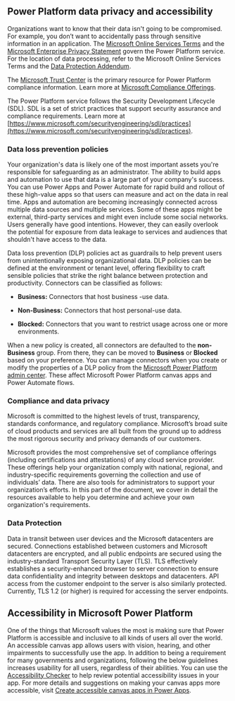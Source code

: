 
## Power Platform data privacy and accessibility

Organizations want to know that their data isn't going to be compromised. For example, you don’t want to accidentally pass through sensitive information in an application. The [Microsoft Online Services Terms](https://www.microsoftvolumelicensing.com/DocumentSearch.aspx?Mode=3&DocumentTypeId=31) and the [Microsoft Enterprise Privacy Statement](https://www.microsoft.com/privacystatement/OnlineServices/Default.aspx) govern the Power Platform service. For the location of data processing, refer to the Microsoft Online Services Terms and the [Data Protection Addendum](https://www.microsoft.com/download/details.aspx?id=101581).

The [Microsoft Trust Center](https://www.microsoft.com/trustcenter) is the primary resource for Power Platform compliance information. Learn more at [Microsoft Compliance Offerings](/compliance/regulatory/offering-home).

The Power Platform service follows the Security Development Lifecycle (SDL). SDL is a set of strict practices that support security assurance and compliance requirements. Learn more at [https://www.microsoft.com/securityengineering/sdl/practices](https://www.microsoft.com/securityengineering/sdl/practices).

### Data loss prevention policies

Your organization's data is likely one of the most important assets you're responsible for safeguarding as an administrator. The ability to build apps and automation to use that data is a large part of your company's success. You can use Power Apps and Power Automate for rapid build and rollout of these high-value apps so that users can measure and act on the data in real time. Apps and automation are becoming increasingly connected across multiple data sources and multiple services. Some of these apps might be external, third-party services and might even include some social networks. Users generally have good intentions. However, they can easily overlook the potential for exposure from data leakage to services and audiences that shouldn't have access to the data.

Data loss prevention (DLP) policies act as guardrails to help prevent users from unintentionally exposing organizational data. DLP policies can be defined at the environment or tenant level, offering flexibility to craft sensible policies that strike the right balance between protection and productivity. Connectors can be classified as follows: 

- **Business:** Connectors that host business -use data.

- **Non-Business:** Connectors that host personal-use data.

- **Blocked:** Connectors that you want to restrict usage across one or more environments.  

When a new policy is created, all connectors are defaulted to the **non-Business** group. From there, they can be moved to **Business** or **Blocked** based on your preference. You can manage connectors when you create or modify the properties of a DLP policy from the [Microsoft Power Platform admin center](https://admin.powerplatform.microsoft.com/). These affect Microsoft Power Platform canvas apps and Power Automate flows. 

### Compliance and data privacy

Microsoft is committed to the highest levels of trust, transparency, standards conformance, and regulatory compliance. Microsoft’s broad suite of cloud products and services are all built from the ground up to address the most rigorous security and privacy demands of our customers.

Microsoft provides the most comprehensive set of compliance offerings (including certifications and attestations) of any cloud service provider. These offerings help your organization comply with national, regional, and industry-specific requirements governing the collection and use of individuals’ data. There are also tools for administrators to support your organization’s efforts. In this part of the document, we cover in detail the resources available to help you determine and achieve your own organization's requirements.

### Data Protection

Data in transit between user devices and the Microsoft datacenters are secured. Connections established between customers and Microsoft datacenters are encrypted, and all public endpoints are secured using the industry-standard Transport Security Layer (TLS). TLS effectively establishes a security-enhanced browser to server connection to ensure data confidentiality and integrity between desktops and datacenters. API access from the customer endpoint to the server is also similarly protected. Currently, TLS 1.2 (or higher) is required for accessing the server endpoints.

## Accessibility in Microsoft Power Platform

One of the things that Microsoft values the most is making sure that Power Platform is accessible and inclusive to all kinds of users all over the world. An accessible canvas app allows users with vision, hearing, and other impairments to successfully use the app. In addition to being a requirement for many governments and organizations, following the below guidelines increases usability for all users, regardless of their abilities. You can use the [Accessibility Checker](/powerapps/maker/canvas-apps/accessibility-checker) to help review potential accessibility issues in your app. For more details and suggestions on making your canvas apps more accessible, visit [Create accessible canvas apps in Power Apps](/powerapps/maker/canvas-apps/accessible-apps).
